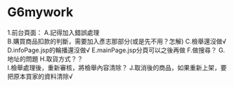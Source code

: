 # G6mywork

1.前台頁面：
A.記得加入錯誤處理		
B.購買商品扣款的判斷，需要加入彥志那部分(或是先不用？怎解)
C.檢舉還沒做√
D.infoPage.jsp的輪播還沒做√
E.mainPage.jsp分頁可以之後再做
F.做搜尋？
G.地址的問題
H.取貨方式？？	
I.檢舉處理後，重新審核，將檢舉內容清除？
J.取消後的商品，如果重新上架，要把原本買家的資料清除√

